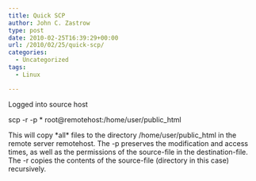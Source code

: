 ```yaml
---
title: Quick SCP
author: John C. Zastrow
type: post
date: 2010-02-25T16:39:29+00:00
url: /2010/02/25/quick-scp/
categories:
  - Uncategorized
tags:
  - Linux

---
```

Logged into source host

scp -r -p * root@remotehost:/home/user/public_html

This will copy \*all\* files to the directory /home/user/public_html in the remote server remotehost. The -p preserves the modification and access times, as well as the permissions of the source-file in the destination-file. The -r copies the contents of the source-file (directory in this case) recursively.